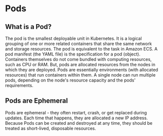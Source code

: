 
# Pods

## What is a Pod?

The pod is the smallest deployable unit in Kubernetes.
It is a logical grouping of one or more related containers that share the same network and storage resources.
The pod is equivalent to the task in Amazon ECS.
A pod manifest (the YAML file) is the specification for a pod (object).
Containers themselves do not come bundled with computing resources, such as CPU or RAM.
But, pods are allocated resources from the nodes in which they are deployed.
Pods are essentially environments (with allocated resources) that run containers within them.
A single node can run multiple pods, depending on the node's resource capacity and the pods' requirements.

## Pods are Ephemeral

Pods are ephemeral - they often restart, crash, or get replaced during updates.
Each time that happens, they are allocated a new IP address.
Because Pods can be created and destroyed at any time, they should be treated as short-lived, disposable resources.

